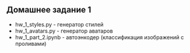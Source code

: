 ## Домашнее задание 1

- hw_1_styles.py - генератор стилей
- hw_1_avatars.py - генератор аватаров
- hw_1_part_2.ipynb - автоэнкодер (классификация изображений с проливами)